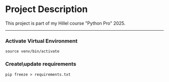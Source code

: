 # Project Description
This project is part of my Hillel course "Python Pro" 2025.
<hr>

### Activate Virtual Environment
`source venv/bin/activate`

### Create\update requirements
`pip freeze > requirements.txt`